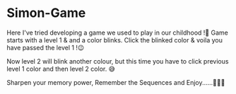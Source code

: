 # Simon-Game

Here I've tried developing a game we used to play in our childhood !💓 
Game starts with a level 1 & and a color blinks. Click the blinked color & voila you have passed the level 1 !😉

Now level 2 will blink another colour, but this time you have to click previous level 1 color and then level 2 color. 😅

Sharpen your memory power, Remember the Sequences and Enjoy......💙💛🧡